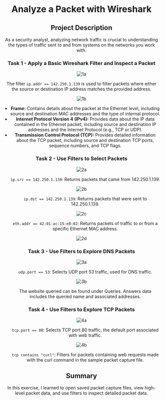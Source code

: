 <h1 align="center">Analyze a Packet with Wireshark</h1>

<h2 align="center">Project Description</h2>

<p align="center">As a security analyst, analyzing network traffic is crucial to understanding the types of traffic sent to and from systems on the networks you work with.</p>

<h3 align="center">Task 1 - Apply a Basic Wireshark Filter and Inspect a Packet</h3>

<p align="center"><img src="https://github.com/GeoffreyMorren/Wireshark/assets/152500568/43df6898-761c-4ebf-838f-86637a041764" alt="1a" /></p>

<p align="center">The filter <code>ip.addr == 142.250.1.139</code> is used to filter packets where either the source or destination IP address matches the provided address.</p>

<p align="center"><img src="https://github.com/GeoffreyMorren/Wireshark/assets/152500568/55da0688-1c6c-428a-80f0-ed3ebd9719a2" alt="1b" /></p>

<ul align="center">
  <li><strong>Frame:</strong> Contains details about the packet at the Ethernet level, including source and destination MAC addresses and the type of internal protocol.</li>
  <li><strong>Internet Protocol Version 4 (IPv4):</strong> Provides data about the IP data contained in the Ethernet packet, including source and destination IP addresses and the Internet Protocol (e.g., TCP or UDP).</li>
  <li><strong>Transmission Control Protocol (TCP):</strong> Provides detailed information about the TCP packet, including source and destination TCP ports, sequence numbers, and TCP flags.</li>
</ul>

<h3 align="center">Task 2 - Use Filters to Select Packets</h3>

<p align="center"><img src="https://github.com/GeoffreyMorren/Wireshark/assets/152500568/4837db22-c33b-4a02-8aa0-9458aaaf60ec" alt="2a" /></p>

<ul align="center">
  <code>ip.src == 142.250.1.139</code>: Returns packets that came from 142.250.1.139.
</ul>

<p align="center"><img src="https://github.com/GeoffreyMorren/Wireshark/assets/152500568/8339b1f5-2df5-4c17-8212-9f05262bfdff" alt="2b" /></p>

<ul align="center">
  <code>ip.dst == 142.250.1.139</code>: Returns packets that were sent to 142.250.1.139.
</ul>

<p align="center"><img src="https://github.com/GeoffreyMorren/Wireshark/assets/152500568/5384f66c-f200-4442-ad90-067f54754538" alt="2c" /></p>

<ul align="center">
  <code>eth.addr == 42:01:ac:15:e0:02</code>: Returns packets of traffic to or from a specific Ethernet MAC address.
</ul>

<p align="center"><img src="https://github.com/GeoffreyMorren/Wireshark/assets/152500568/c6d4b1ed-2795-4408-b8a7-61a176342987" alt="2d" /></p>

<h3 align="center">Task 3 - Use Filters to Explore DNS Packets</h3>

<p align="center"><img src="https://github.com/GeoffreyMorren/Wireshark/assets/152500568/dbca9730-9fa4-448a-bcfa-d677da241c35" alt="3a" /></p>

<ul align="center">
  <code>udp.port == 53</code>: Selects UDP port 53 traffic, used for DNS traffic.
</ul>

<p align="center"><img src="https://github.com/GeoffreyMorren/Wireshark/assets/152500568/6764c5af-333a-4e13-bb34-719954cc45f4" alt="3b" /></p>

<ul align="center">
  The website queried can be found under Queries.
  Answers data includes the queried name and associated addresses.
</ul>

<h3 align="center">Task 4 - Use Filters to Explore TCP Packets</h3>

<p align="center"><img src="https://github.com/GeoffreyMorren/Wireshark/assets/152500568/0cd5ed04-7f98-4723-86b9-8642fddb3267" alt="4a" /></p>

<ul align="center">
  <code>tcp.port == 80</code>: Selects TCP port 80 traffic, the default port associated with web traffic.
</ul>

<p align="center"><img src="https://github.com/GeoffreyMorren/Wireshark/assets/152500568/4088618a-cc2c-4985-a381-73ac6b13557a" alt="4b" /></p>

<ul align="center">
  <code>tcp contains "curl"</code>: Filters for packets containing web requests made with the curl command in the sample packet capture file.
</ul>

<h2 align="center">Summary</h2>

<p align="center">In this exercise, I learned to open saved packet capture files, view high-level packet data, and use filters to inspect detailed packet data.</p>

